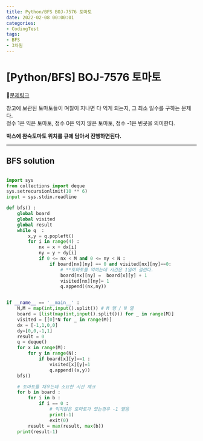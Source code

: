 ```yaml
---
title: Python/BFS BOJ-7576 토마토
date: 2022-02-08 00:00:01
categories:
- CodingTest
tags:
- BFS
- 3차원
---
```


# [Python/BFS] BOJ-7576 토마토

📌[문제링크](https://www.acmicpc.net/problem/7576)


창고에 보관된 토마토들이 며칠이 지나면 다 익게 되는지, 그 최소 일수를 구하는 문제다.<bR>
정수 1은 익은 토마토, 정수 0은 익지 않은 토마토, 정수 -1은 빈곳을 의미한다.

**박스에 완숙토마토 위치를 큐에 담아서 진행하면된다.**

---

## BFS solution
```python

import sys
from collections import deque
sys.setrecursionlimit(10 ** 6)
input = sys.stdin.readline

def bfs() :
    global board
    global visited
    global result
    while q  :
        x,y = q.popleft()
        for i in range(4) :
            nx = x + dx[i]
            ny = y + dy[i]
            if 0 <= nx < M and 0 <= ny < N :
                if board[nx][ny] == 0 and visited[nx][ny]==0:
                    # **토마토를 익히는데 시간은 1일이 걸린다.
                    board[nx][ny] =  board[x][y] + 1
                    visited[nx][ny]= 1
                    q.append((nx,ny))


if __name__ == '__main__' :
    N,M = map(int,input().split()) # M 행 / N 열  
    board = [list(map(int,input().split())) for _ in range(M)]
    visited = [[0]*N for _ in range(M)]
    dx = [-1,1,0,0]
    dy=[0,0,-1,1]
    result = 0
    q = deque()
    for x in range(M):
        for y in range(N):
            if board[x][y]==1 :
                visited[x][y]=1
                q.append((x,y))
    bfs()

    # 토마토를 채우는데 소요한 시간 체크
    for b in board :
        for i in b :
            if i == 0 :
                # 익지않은 토마토가 있는경우 -1 뱉음
                print(-1)
                exit(0)
        result = max(result, max(b))
    print(result-1)

```
